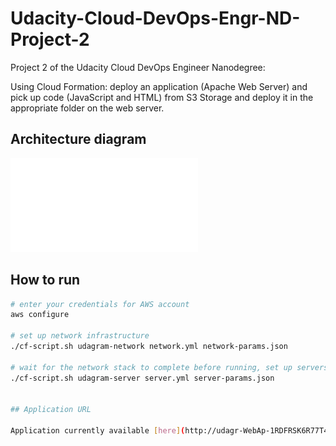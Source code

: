 # Udacity-Cloud-DevOps-Engr-ND-Project-2

Project 2 of the Udacity Cloud DevOps Engineer Nanodegree:

Using Cloud Formation: deploy an application (Apache Web Server) and pick up code (JavaScript and HTML) from S3 Storage and deploy it in the appropriate folder on the web server.

## Architecture diagram

![LucidChart Architecture Diagram](./Project2-Architecture.pdf)

## How to run

```bash
# enter your credentials for AWS account
aws configure

# set up network infrastructure
./cf-script.sh udagram-network network.yml network-params.json

# wait for the network stack to complete before running, set up servers
./cf-script.sh udagram-server server.yml server-params.json


## Application URL

Application currently available [here](http://udagr-WebAp-1RDFRSK6R77T4-933787679.us-east-1.elb.amazonaws.com/).
